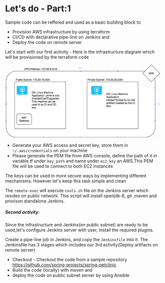 # Let's do - Part:1

Sample code can be reffered and used as a basic building block to

* Provision AWS infrastructure by using terraform
* CI/CD with declarative pipe-line on Jenkins and 
* Deploy the code on remote server 

Let's start with our first activity -
Here is the infrastructure diagram which will be provisioned by the terraform code

![Screenshot](infra.png)

* Generate your AWS access and secret key, store them in `~/.aws/credentials` on your machine
* Please generate the PEM file from AWS console, define the path of it  in variable.tf  under `key_path` and name under `ec2_key` an AWS.This PEM file will be used to connect to both EC2 instances 

The keys can be used in more secure ways by implementing different mechanisms. However let's keep this task simple and clean 

The `remote-exec` will execute  `tools.sh` file on the Jenkins server which resides on public network. This script will install openjdk-8, git ,maven and provison standalone Jenkins.

##### Second activity:

Since the infrastructure and Jenkins(on public subnet) are ready to be used,let's configure Jenkins server with user, install the required plugins. 

Create a pipe-line job in Jenkins, and copy the `Jenkinsfile` into it.
The Jenkinsfile has 3 stages which includes our 3rd activity(Deploy artifacts on remote server) 

* Checkout - Checkout the code from a sample repository https://github.com/spring-projects/spring-petclinic
* Build the code (locally) with maven and 
* deploy the code on public subnet server by using Ansible 






